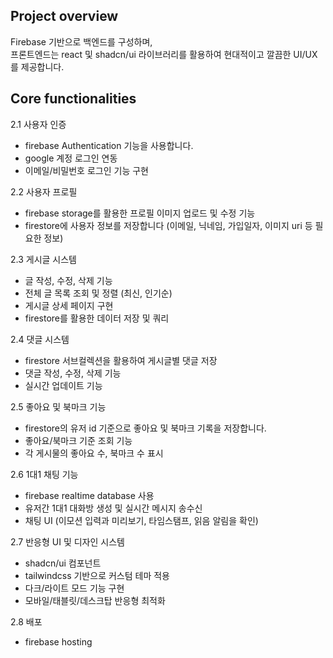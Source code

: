 ## Project overview
Firebase 기반으로 백엔드를 구성하며,  
프론트엔드는 react 및 shadcn/ui 라이브러리를 활용하여 현대적이고 깔끔한 UI/UX를 제공합니다.

## Core functionalities

2.1 사용자 인증  
- firebase Authentication 기능을 사용합니다.  
- google 계정 로그인 연동  
- 이메일/비밀번호 로그인 기능 구현  

2.2 사용자 프로필  
- firebase storage를 활용한 프로필 이미지 업로드 및 수정 기능  
- firestore에 사용자 정보를 저장합니다 (이메일, 닉네임, 가입일자, 이미지 uri 등 필요한 정보)  

2.3 게시글 시스템  
- 글 작성, 수정, 삭제 기능  
- 전체 글 목록 조회 및 정렬 (최신, 인기순)  
- 게시글 상세 페이지 구현  
- firestore를 활용한 데이터 저장 및 쿼리  

2.4 댓글 시스템  
- firestore 서브컬렉션을 활용하여 게시글별 댓글 저장  
- 댓글 작성, 수정, 삭제 기능  
- 실시간 업데이트 기능  

2.5 좋아요 및 북마크 기능  
- firestore의 유저 id 기준으로 좋아요 및 북마크 기록을 저장합니다.  
- 좋아요/북마크 기준 조회 기능  
- 각 게시물의 좋아요 수, 북마크 수 표시  

2.6 1대1 채팅 기능  
- firebase realtime database 사용  
- 유저간 1대1 대화방 생성 및 실시간 메시지 송수신  
- 채팅 UI (이모션 입력과 미리보기, 타임스탬프, 읽음 알림을 확인)  

2.7 반응형 UI 및 디자인 시스템  
- shadcn/ui 컴포넌트  
- tailwindcss 기반으로 커스텀 테마 적용  
- 다크/라이트 모드 기능 구현  
- 모바일/태블릿/데스크탑 반응형 최적화  

2.8 배포  
- firebase hosting